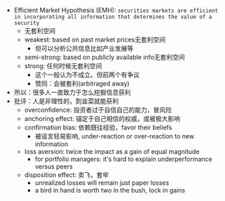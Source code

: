 -  Efficient Market Hypothesis (EMH): `securities markets are efficient in incorporating all information that determines the value of a security`
   -  无套利空间
   -  weakest: based on past market prices无套利空间
      -  但可以分析公共信息比如产业发展等
   -  semi-strong: based on publicly available info无套利空间
   -  strong: 任何时候无套利空间
      -  这个一般认为不成立。但前两个有争议
      -  赞同：会被套利(arbitraged away)
-  所以：很多人一直致力于怎么挖掘信息获利
-  批评：人是非理性的，割韭菜就能获利
   - overconfidence: 投资者过于自信自己的能力，冒风险
   - anchoring effect: 锚定于自己相信的权威，或被极大影响
   - confirmation bias: 依赖既往经验，favor their beliefs
     - 被谣言轻易影响, under-reaction or over-reaction to new information
   - loss aversion: twice the impact as a gain of equal magnitude
     - for portfolio managers: it's hard to explain underperformance versus peers
   - disposition effect: 卖飞，套牢
     - unrealized losses will remain just paper losses 
     - a bird in hand is worth two in the bush, lock in gains